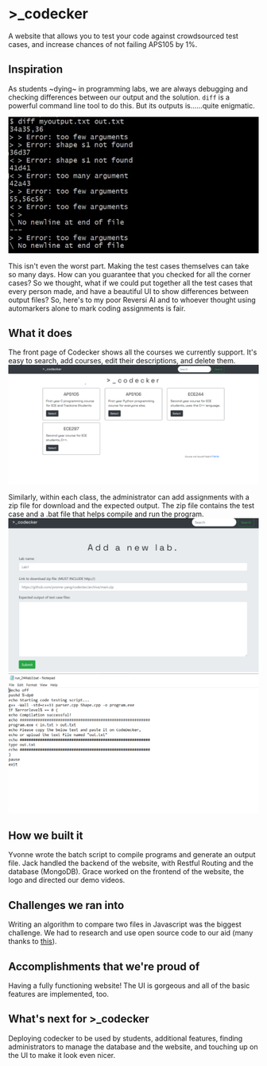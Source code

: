 # >\_codecker

A website that allows you to test your code against crowdsourced test cases, and increase chances of not failing APS105 by 1%.

## Inspiration
As students ~dying~ in programming labs, we are always debugging and checking differences between our output and the solution. `diff` is a powerful command line tool to do this. But its outputs is......quite enigmatic.  

![unreadable_diff](demos/unreadable_diff.jpg)  

This isn't even the worst part. Making the test cases themselves can take so many days. How can you guarantee that you checked for all the corner cases? So we thought, what if we could put together all the test cases that every person made, and have a beautiful UI to show differences between output files?
So, here's to my poor Reversi AI and to whoever thought using automarkers alone to mark coding assignments is fair.

## What it does
The front page of Codecker shows all the courses we currently support. It's easy to search, add courses, edit their descriptions, and delete them.
![landing](demos/landing.png)

Similarly, within each class, the administrator can add assignments with a zip file for download and the expected output. The zip file contains the test case and a .bat file that helps compile and run the program.
![addlab](demos/addlab.png)
![batfile](demos/batfile.png)

## How we built it
Yvonne wrote the batch script to compile programs and generate an output file. Jack handled the backend of the website, with Restful Routing and the database (MongoDB). Grace worked on the frontend of the website, the logo and directed our demo videos.

## Challenges we ran into
Writing an algorithm to compare two files in Javascript was the biggest challenge. We had to research and use open source code to our aid (many thanks to [this](https://thiscouldbebetter.wordpress.com/2013/02/02/finding-differences-between-two-text-files-in-javascript/)).

## Accomplishments that we're proud of
Having a fully functioning website! The UI is gorgeous and all of the basic features are implemented, too. 

## What's next for >\_codecker
Deploying  codecker to be used by students, additional features, finding administrators to manage the database and the website, and touching up on the UI to make it look even nicer.
